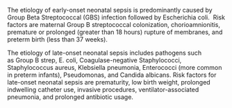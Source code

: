 The etiology of early-onset neonatal sepsis is predominantly caused by Group Beta Streptococcal (GBS) infection followed by Escherichia coli.  Risk factors are maternal Group B streptococcal colonization, chorioamnionitis, premature or prolonged (greater than 18 hours) rupture of membranes, and preterm birth (less than 37 weeks).

The etiology of late-onset neonatal sepsis includes pathogens such as Group B strep, E. coli, Coagulase-negative Staphylococci, Staphylococcus aureus, Klebsiella pneumonia, Enterococci (more common in preterm infants), Pseudomonas, and Candida albicans. Risk factors for late-onset neonatal sepsis are prematurity, low birth weight, prolonged indwelling catheter use, invasive procedures, ventilator-associated pneumonia, and prolonged antibiotic usage.